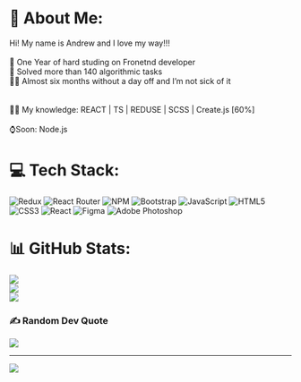 # 💫 About Me:
Hi! My name is Andrew and I love my way!!!<br><br>🥇 One Year of hard studing on Fronetnd developer<br>🎉 Solved more than 140 algorithmic tasks<br>🦹‍♂️  Almost six months without a day off and I’m not sick of it<br><br><br>👨‍🎓 My knowledge: REACT | TS | REDUSE | SCSS | Create.js [60%]<br><br>⌚️Soon: Node.js
# 💻 Tech Stack:
![Redux](https://img.shields.io/badge/redux-%23593d88.svg?style=for-the-badge&logo=redux&logoColor=white) ![React Router](https://img.shields.io/badge/React_Router-CA4245?style=for-the-badge&logo=react-router&logoColor=white) ![NPM](https://img.shields.io/badge/NPM-%23000000.svg?style=for-the-badge&logo=npm&logoColor=white) ![Bootstrap](https://img.shields.io/badge/bootstrap-%23563D7C.svg?style=for-the-badge&logo=bootstrap&logoColor=white) ![JavaScript](https://img.shields.io/badge/javascript-%23323330.svg?style=for-the-badge&logo=javascript&logoColor=%23F7DF1E) ![HTML5](https://img.shields.io/badge/html5-%23E34F26.svg?style=for-the-badge&logo=html5&logoColor=white) ![CSS3](https://img.shields.io/badge/css3-%231572B6.svg?style=for-the-badge&logo=css3&logoColor=white) ![React](https://img.shields.io/badge/react-%2320232a.svg?style=for-the-badge&logo=react&logoColor=%2361DAFB) 	![Figma](https://img.shields.io/badge/figma-%23F24E1E.svg?style=for-the-badge&logo=figma&logoColor=white) ![Adobe Photoshop](https://img.shields.io/badge/adobephotoshop-%2331A8FF.svg?style=for-the-badge&logo=adobephotoshop&logoColor=white)
# 📊 GitHub Stats:
![](https://github-readme-stats.vercel.app/api?username=Andrii-Stiebalov&theme=react&hide_border=false&include_all_commits=true&count_private=true)<br/>
![](https://github-readme-streak-stats.herokuapp.com/?user=Andrii-Stiebalov&theme=react&hide_border=false)<br/>
![](https://github-readme-stats.vercel.app/api/top-langs/?username=Andrii-Stiebalov&theme=react&hide_border=false&include_all_commits=true&count_private=true&layout=compact)

### ✍️ Random Dev Quote
![](https://quotes-github-readme.vercel.app/api?type=horizontal&theme=radical)

---
[![](https://visitcount.itsvg.in/api?id=Andrii-Stiebalov&icon=0&color=0)](https://visitcount.itsvg.in)
